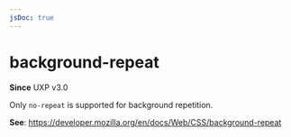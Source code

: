 ```yaml
---
jsDoc: true
---
```

# background-repeat

**Since**  UXP v3.0

Only `no-repeat` is supported for background repetition.

**See**: https://developer.mozilla.org/en/docs/Web/CSS/background-repeat
